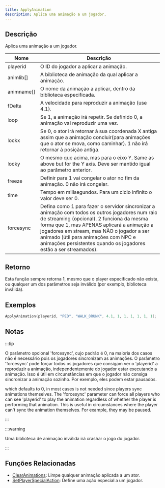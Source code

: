 ```yaml
---
title: ApplyAnimation
description: Aplica uma animação a um jogador. 
---
```


## Descrição

Aplica uma animação a um jogador.

| Nome       | Descrição                                                                                        																		 |
| ---------- | -------------------------------------------------------------------------------------------- 																			 |
| playerid   | O ID do jogador a aplicar a animação.                                           																							 |
| animlib[]  | A biblioteca de animação da qual aplicar a animação.                                  																				     |
| animname[] | O nome da animação a aplicar, dentro da biblioteca especificada.                          																		         |
| fDelta     | A velocidade para reproduzir a animação (use 4.1).                                     																				     |
| loop       | Se 1, a animação irá repetir. Se definido 0, a animação vai reproduzir uma vez.    																						 |
| lockx      | Se 0, o ator irá retornar à sua coordenada X antiga assim que a animação concluir(para animações que o ator se mova, como caminhar). 1 não irá retornar à posição antiga. |
| locky      | O mesmo que acima, mas para o eixo Y. Same as above but for the Y axis. Deve ser mantido igual ao parâmetro anterior.                                                     |
| freeze     | Definir para 1 vai congelar o ator no fim da animação. 0 não irá congelar.                  																				 |
| time       | Tempo em milisegundos. Para um ciclo infinito o valor deve ser 0.                        																		     	 |
| forcesync  | Defina como 1 para fazer o servidor sincronizar a animação com todos os outros jogadores num raio de streaming (opcional). 2 funciona da mesma forma que 1, mas APENAS aplicará a animação a jogadores em stream, mas NÃO o jogador a ser animado (útil para animações com NPC e animações persistentes quando os jogadores estão a ser streamados). |

## Retorno

Esta função sempre retorna 1, mesmo que o player especificado não exista, ou qualquer um dos parâmetros seja inválido (por exemplo, biblioteca inválida).

## Exemplos

```c
ApplyAnimation(playerid, "PED", "WALK_DRUNK", 4.1, 1, 1, 1, 1, 1, 1);
```

## Notas

:::tip

O parâmetro opcional 'forcesync', cujo padrão é 0, na maioria dos casos não é necessário pois os jogadores sincronizam as animações. O parâmetro 'forcesync' pode forçar todos os jogadores que consigam ver o 'playerid' a reproduzir a animação, independentemente do jogador estar executando a animação. Isso é útil em circunstâncias em que o jogador não consiga sincronizar a animação sozinho. Por exemplo, eles podem estar pausados.

 which defaults to 0, in most cases is not needed since players sync animations themselves. The 'forcesync' parameter can force all players who can see 'playerid' to play the animation regardless of whether the player is performing that animation. This is useful in circumstances where the player can't sync the animation themselves. For example, they may be paused.

:::

:::warning

Uma biblioteca de animação inválida irá crashar o jogo do jogador.

:::

## Funções Relacionadas

- [ClearAnimations](ClearAnimations.md): Limpe qualquer animação aplicada a um ator. 
- [SetPlayerSpecialAction](SetPlayerSpecialAction.md): Define uma ação especial a um jogador. 
